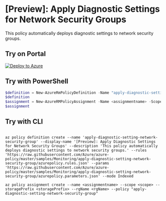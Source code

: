 # [Preview]: Apply Diagnostic Settings for Network Security Groups

This policy automatically deploys diagnostic settings to network security groups.

## Try on Portal

[![Deploy to Azure](http://azuredeploy.net/deploybutton.png)](https://portal.azure.com/?feature.customportal=false&microsoft_azure_policy=true&microsoft_azure_policy_policyinsights=true&feature.microsoft_azure_security_policy=true&microsoft_azure_marketplace_policy=true#blade/Microsoft_Azure_Policy/CreatePolicyDefinitionBlade/uri/https%3A%2F%2Fraw.githubusercontent.com%2FAzure%2Fazure-policy%2Fmaster%2Fsamples%2FMonitoring%2Fapply-diagnostic-setting-network-security-group%2Fazurepolicy.json)

## Try with PowerShell

````powershell
$definition = New-AzureRmPolicyDefinition -Name "apply-diagnostic-setting-network-security-group" -DisplayName "[Preview]: Apply Diagnostic Settings for Network Security Groups" -description "This policy automatically deploys diagnostic settings to network security groups." -Policy 'https://raw.githubusercontent.com/Azure/azure-policy/master/samples/Monitoring/apply-diagnostic-setting-network-security-group/azurepolicy.rules.json' -Parameter 'https://raw.githubusercontent.com/Azure/azure-policy/master/samples/Monitoring/apply-diagnostic-setting-network-security-group/azurepolicy.parameters.json' -Mode Indexed
$definition
$assignment = New-AzureRMPolicyAssignment -Name <assignmentname> -Scope <scope> -storagePrefix <storagePrefix> -rgName <rgName> -PolicyDefinition $definition
$assignment 
````

## Try with CLI

````cli

az policy definition create --name 'apply-diagnostic-setting-network-security-group' --display-name '[Preview]: Apply Diagnostic Settings for Network Security Groups' --description 'This policy automatically deploys diagnostic settings to network security groups.' --rules 'https://raw.githubusercontent.com/Azure/azure-policy/master/samples/Monitoring/apply-diagnostic-setting-network-security-group/azurepolicy.rules.json' --params 'https://raw.githubusercontent.com/Azure/azure-policy/master/samples/Monitoring/apply-diagnostic-setting-network-security-group/azurepolicy.parameters.json' --mode Indexed

az policy assignment create --name <assignmentname> --scope <scope> --storagePrefix <storagePrefix> --rgName <rgName> --policy "apply-diagnostic-setting-network-security-group" 

````
